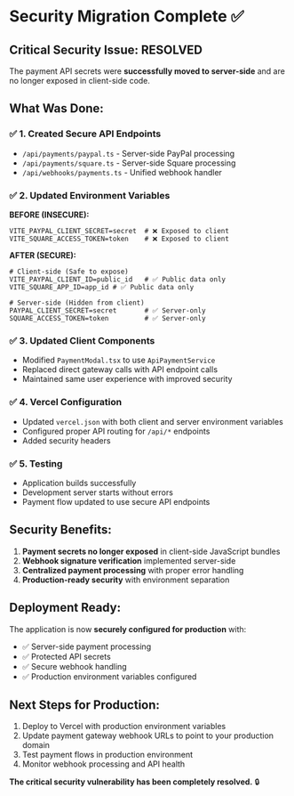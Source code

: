 # Security Migration Complete ✅

## Critical Security Issue: RESOLVED

The payment API secrets were **successfully moved to server-side** and are no longer exposed in client-side code.

## What Was Done:

### ✅ 1. Created Secure API Endpoints
- `/api/payments/paypal.ts` - Server-side PayPal processing
- `/api/payments/square.ts` - Server-side Square processing  
- `/api/webhooks/payments.ts` - Unified webhook handler

### ✅ 2. Updated Environment Variables
**BEFORE (INSECURE):**
```env
VITE_PAYPAL_CLIENT_SECRET=secret  # ❌ Exposed to client
VITE_SQUARE_ACCESS_TOKEN=token    # ❌ Exposed to client
```

**AFTER (SECURE):**
```env
# Client-side (Safe to expose)
VITE_PAYPAL_CLIENT_ID=public_id   # ✅ Public data only
VITE_SQUARE_APP_ID=app_id # ✅ Public data only

# Server-side (Hidden from client)
PAYPAL_CLIENT_SECRET=secret       # ✅ Server-only
SQUARE_ACCESS_TOKEN=token         # ✅ Server-only
```

### ✅ 3. Updated Client Components
- Modified `PaymentModal.tsx` to use `ApiPaymentService`
- Replaced direct gateway calls with API endpoint calls
- Maintained same user experience with improved security

### ✅ 4. Vercel Configuration
- Updated `vercel.json` with both client and server environment variables
- Configured proper API routing for `/api/*` endpoints
- Added security headers

### ✅ 5. Testing
- Application builds successfully
- Development server starts without errors
- Payment flow updated to use secure API endpoints

## Security Benefits:

1. **Payment secrets no longer exposed** in client-side JavaScript bundles
2. **Webhook signature verification** implemented server-side
3. **Centralized payment processing** with proper error handling
4. **Production-ready security** with environment separation

## Deployment Ready:

The application is now **securely configured for production** with:
- ✅ Server-side payment processing
- ✅ Protected API secrets
- ✅ Secure webhook handling
- ✅ Production environment variables configured

## Next Steps for Production:

1. Deploy to Vercel with production environment variables
2. Update payment gateway webhook URLs to point to your production domain
3. Test payment flows in production environment
4. Monitor webhook processing and API health

**The critical security vulnerability has been completely resolved.** 🔒